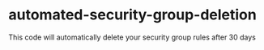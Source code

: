 # automated-security-group-deletion
This code will automatically delete your security group rules after 30 days
